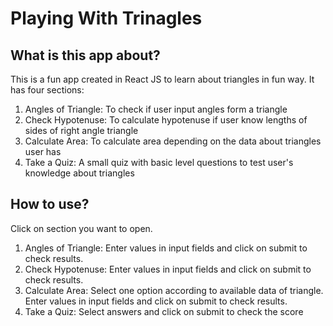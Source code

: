 # Playing With Trinagles

## What is this app about?

This is a fun app created in React JS to learn about triangles in fun way. It has four sections:

1. Angles of Triangle: To check if user input angles form a triangle
2. Check Hypotenuse: To calculate hypotenuse if user know lengths of sides of right angle triangle
3. Calculate Area: To calculate area depending on the data about triangles user has
4. Take a Quiz: A small quiz with basic level questions to test user's knowledge about triangles

## How to use?

Click on section you want to open.

1. Angles of Triangle: Enter values in input fields and click on submit to check results.
2. Check Hypotenuse: Enter values in input fields and click on submit to check results.
3. Calculate Area: Select one option according to available data of triangle. Enter values in input fields and click on submit to check results.
4. Take a Quiz: Select answers and click on submit to check the score
